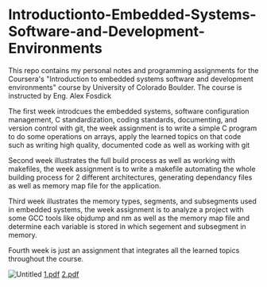 # Introductionto-Embedded-Systems-Software-and-Development-Environments

This repo contains my personal notes and programming assignments for the Coursera's "Introduction to embedded systems software and development environments" course by University of Colorado Boulder. The course is instructed by Eng. Alex Fosdick

The first week introdcues the embedded systems, software configuration management, C standardization, coding standards, documenting, and version control with git, the week assignment is to write a simple C program to do some operations on arrays, apply the learned topics on that code such as writing high quality, documented code as well as working with git    

Second week illustrates the full build process as well as working with makefiles, the week assignment is to write a makefile automating the whole building process for 2 different architectures, generating dependancy files as well as memory map file for the application.
    
Third week illustrates the memory types, segments, and subsegments used in embedded systems, the week assignment is to analyze a project with some GCC tools like objdump and nm as well as the memory map file and determine each variable is stored in which segement and subsegment in memory.   

Fourth week is just an assignment that integrates all the learned topics throughout the course.
    
![Untitled](https://user-images.githubusercontent.com/82896678/223420385-a6b15b92-5e79-43dc-b7cd-d665c2ffa076.png)
[1.pdf](https://github.com/yemrebarmanbek/Introductionto-Embedded-Systems-Software-and-Development-Environments/files/11209253/1.pdf)
[2.pdf](https://github.com/yemrebarmanbek/Introductionto-Embedded-Systems-Software-and-Development-Environments/files/11209254/2.pdf)
